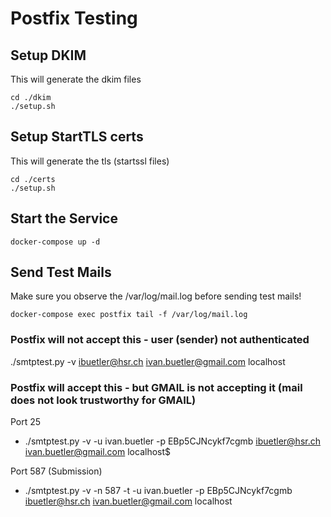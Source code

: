 # Postfix Testing
## Setup DKIM
This will generate the dkim files
```
cd ./dkim
./setup.sh
```

## Setup StartTLS certs
This will generate the tls (startssl files)
```
cd ./certs
./setup.sh
```

## Start the Service
```
docker-compose up -d 
```

## Send Test Mails 
Make sure you observe the /var/log/mail.log before sending test mails!

```
docker-compose exec postfix tail -f /var/log/mail.log
```


### Postfix will not accept this - user (sender) not authenticated
./smtptest.py -v ibuetler@hsr.ch ivan.buetler@gmail.com localhost



### Postfix will accept this - but GMAIL is not accepting it (mail does not look trustworthy for GMAIL)
Port 25
* ./smtptest.py -v -u ivan.buetler -p EBp5CJNcykf7cgmb ibuetler@hsr.ch ivan.buetler@gmail.com localhost$

Port 587 (Submission)
* ./smtptest.py -v -n 587 -t -u ivan.buetler -p EBp5CJNcykf7cgmb ibuetler@hsr.ch ivan.buetler@gmail.com localhost





